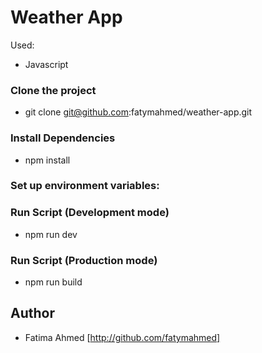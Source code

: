 # Weather App

Used:
- Javascript



### Clone the project

- git clone git@github.com:fatymahmed/weather-app.git

### Install Dependencies

- npm install

### Set up environment variables:

### Run Script (Development mode)

- npm run dev

### Run Script (Production mode)

- npm run build

## Author

- Fatima Ahmed [http://github.com/fatymahmed]
